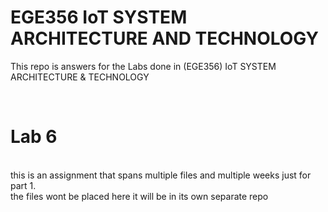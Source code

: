 # EGE356 IoT SYSTEM ARCHITECTURE AND TECHNOLOGY
This repo is answers for the Labs done in (EGE356) IoT SYSTEM ARCHITECTURE & TECHNOLOGY

<br>

# Lab 6
<br>
this is an assignment that spans multiple files and multiple weeks just for part 1. 
<br>
the files wont be placed here it will be in its own separate repo
